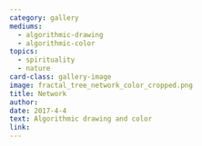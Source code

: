 ```yaml
---
category: gallery
mediums:
  - algorithmic-drawing
  - algorithmic-color
topics:
  - spirituality
  - nature
card-class: gallery-image
image: fractal_tree_network_color_cropped.png
title: Network
author:
date: 2017-4-4
text: Algorithmic drawing and color
link:
---
```

